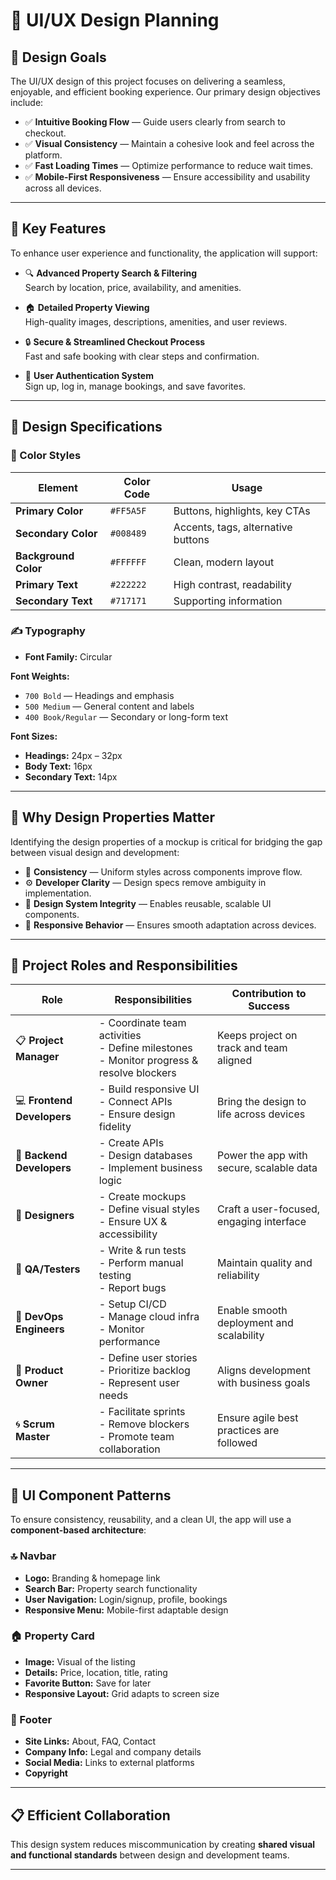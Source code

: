 # 🎨 UI/UX Design Planning

## 🎯 Design Goals

The UI/UX design of this project focuses on delivering a seamless, enjoyable, and efficient booking experience. Our primary design objectives include:

- ✅ **Intuitive Booking Flow** — Guide users clearly from search to checkout.  
- ✅ **Visual Consistency** — Maintain a cohesive look and feel across the platform.  
- ✅ **Fast Loading Times** — Optimize performance to reduce wait times.  
- ✅ **Mobile-First Responsiveness** — Ensure accessibility and usability across all devices.  

---

## 🚀 Key Features

To enhance user experience and functionality, the application will support:

- 🔍 **Advanced Property Search & Filtering**  
  Search by location, price, availability, and amenities.

- 🏠 **Detailed Property Viewing**  
  High-quality images, descriptions, amenities, and user reviews.

- 🔒 **Secure & Streamlined Checkout Process**  
  Fast and safe booking with clear steps and confirmation.

- 👤 **User Authentication System**  
  Sign up, log in, manage bookings, and save favorites.

---

## 🎨 Design Specifications

### 🌈 Color Styles

| Element              | Color Code | Usage                                      |
|----------------------|------------|--------------------------------------------|
| **Primary Color**    | `#FF5A5F`  | Buttons, highlights, key CTAs              |
| **Secondary Color**  | `#008489`  | Accents, tags, alternative buttons         |
| **Background Color** | `#FFFFFF`  | Clean, modern layout                       |
| **Primary Text**     | `#222222`  | High contrast, readability                 |
| **Secondary Text**   | `#717171`  | Supporting information                     |

### ✍️ Typography

- **Font Family:** Circular

**Font Weights:**

- `700 Bold` — Headings and emphasis  
- `500 Medium` — General content and labels  
- `400 Book/Regular` — Secondary or long-form text  

**Font Sizes:**

- **Headings:** 24px – 32px  
- **Body Text:** 16px  
- **Secondary Text:** 14px  

---

## 🧠 Why Design Properties Matter

Identifying the design properties of a mockup is critical for bridging the gap between visual design and development:

- 🔁 **Consistency** — Uniform styles across components improve flow.  
- ⚙️ **Developer Clarity** — Design specs remove ambiguity in implementation.  
- 🎨 **Design System Integrity** — Enables reusable, scalable UI components.  
- 📱 **Responsive Behavior** — Ensures smooth adaptation across devices.

---

## 👥 Project Roles and Responsibilities

| Role              | Responsibilities | Contribution to Success |
|-------------------|------------------|--------------------------|
| 📋 **Project Manager** | - Coordinate team activities<br>- Define milestones<br>- Monitor progress & resolve blockers | Keeps project on track and team aligned |
| 💻 **Frontend Developers** | - Build responsive UI<br>- Connect APIs<br>- Ensure design fidelity | Bring the design to life across devices |
| 🧠 **Backend Developers** | - Create APIs<br>- Design databases<br>- Implement business logic | Power the app with secure, scalable data |
| 🎨 **Designers** | - Create mockups<br>- Define visual styles<br>- Ensure UX & accessibility | Craft a user-focused, engaging interface |
| 🧪 **QA/Testers** | - Write & run tests<br>- Perform manual testing<br>- Report bugs | Maintain quality and reliability |
| 🚀 **DevOps Engineers** | - Setup CI/CD<br>- Manage cloud infra<br>- Monitor performance | Enable smooth deployment and scalability |
| 📌 **Product Owner** | - Define user stories<br>- Prioritize backlog<br>- Represent user needs | Aligns development with business goals |
| 🌀 **Scrum Master** | - Facilitate sprints<br>- Remove blockers<br>- Promote team collaboration | Ensure agile best practices are followed |

---

## 🧩 UI Component Patterns

To ensure consistency, reusability, and a clean UI, the app will use a **component-based architecture**:

### 🔝 Navbar

- **Logo:** Branding & homepage link  
- **Search Bar:** Property search functionality  
- **User Navigation:** Login/signup, profile, bookings  
- **Responsive Menu:** Mobile-first adaptable design

### 🏠 Property Card

- **Image:** Visual of the listing  
- **Details:** Price, location, title, rating  
- **Favorite Button:** Save for later  
- **Responsive Layout:** Grid adapts to screen size

### 📄 Footer

- **Site Links:** About, FAQ, Contact  
- **Company Info:** Legal and company details  
- **Social Media:** Links to external platforms  
- **Copyright**

---

## 📋 Efficient Collaboration

This design system reduces miscommunication by creating **shared visual and functional standards** between design and development teams.

---
